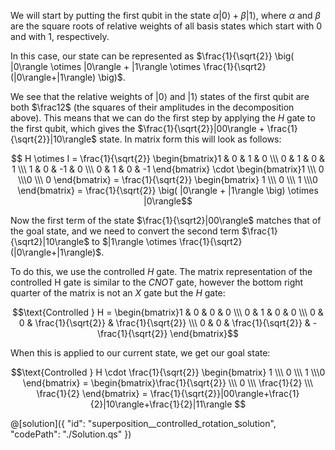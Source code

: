 We will start by putting the first qubit in the state $\alpha|0\rangle + \beta|1\rangle$, where $\alpha$ and $\beta$ are the square roots of relative weights of all basis states which start with 0 and with 1, respectively.  

In this case, our state can be represented as $\frac{1}{\sqrt{2}} \big( |0\rangle \otimes |0\rangle + |1\rangle \otimes \frac{1}{\sqrt2}(|0\rangle+|1\rangle) \big)$.

We see that the relative weights of $|0\rangle$ and $|1\rangle$ states of the first qubit are both $\frac12$ (the squares of their amplitudes in the decomposition above). This means that we can do the first step by applying the $H$ gate to the first qubit, which gives the $\frac{1}{\sqrt{2}}|00\rangle + \frac{1}{\sqrt{2}}|10\rangle$ state. In matrix form this will look as follows:  

$$ H \otimes I = \frac{1}{\sqrt{2}} \begin{bmatrix}1 & 0 & 1 & 0 \\\ 0 & 1 & 0 & 1 \\\ 1 & 0 & -1 & 0 \\\ 0 & 1 & 0 & -1 \end{bmatrix} \cdot
\begin{bmatrix}1 \\\ 0 \\\0 \\\ 0 \end{bmatrix} = \frac{1}{\sqrt{2}} \begin{bmatrix} 1 \\\ 0 \\\ 1 \\\0 \end{bmatrix} = \frac{1}{\sqrt{2}} \big( |0\rangle + |1\rangle \big) \otimes |0\rangle$$

Now the first term of the state $\frac{1}{\sqrt2}|00\rangle$ matches that of the goal state, and we need to convert the second term $\frac{1}{\sqrt2}|10\rangle$ to $|1\rangle \otimes \frac{1}{\sqrt2}(|0\rangle+|1\rangle)$.

To do this, we use the controlled $H$ gate. The matrix representation of the controlled H gate is similar to the $CNOT$ gate, however the bottom right quarter of the matrix is not an $X$ gate but the $H$ gate:

$$\text{Controlled } H = \begin{bmatrix}1 & 0 & 0 & 0 \\\ 0 & 1 & 0 & 0 \\\ 0 & 0 & \frac{1}{\sqrt{2}} & \frac{1}{\sqrt{2}} \\\ 0 & 0 & \frac{1}{\sqrt{2}} & -\frac{1}{\sqrt{2}} \end{bmatrix}$$

When this is applied to our current state, we get our goal state:

$$\text{Controlled } H \cdot \frac{1}{\sqrt{2}} \begin{bmatrix} 1 \\\ 0 \\\ 1 \\\0 \end{bmatrix} = \begin{bmatrix}\frac{1}{\sqrt{2}} \\\ 0 \\\ \frac{1}{2} \\\ \frac{1}{2} \end{bmatrix} = \frac{1}{\sqrt{2}}|00\rangle+\frac{1}{2}|10\rangle+\frac{1}{2}|11\rangle  $$

@[solution]({
    "id": "superposition__controlled_rotation_solution",
    "codePath": "./Solution.qs"
})
